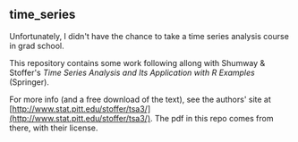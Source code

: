 ## time_series
Unfortunately, I didn't have the chance to take a time series analysis
course in grad school.

This repository contains some work following allong with Shumway & Stoffer's
*Time Series Analysis and Its Application with R Examples* (Springer).

For more info (and a free download of the text), see the authors' site at [http://www.stat.pitt.edu/stoffer/tsa3/](http://www.stat.pitt.edu/stoffer/tsa3/).  The pdf in this repo comes from there, with their license.